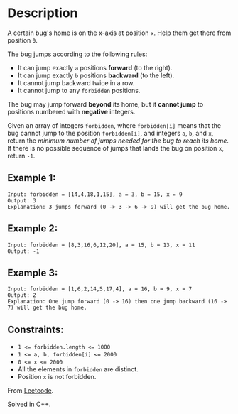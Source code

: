 # Description

A certain bug's home is on the x-axis at position `x`. Help them get there from position `0`.

The bug jumps according to the following rules:

* It can jump exactly `a` positions **forward** (to the right).
* It can jump exactly `b` positions **backward** (to the left).
* It cannot jump backward twice in a row.
* It cannot jump to any `forbidden` positions.

The bug may jump forward **beyond** its home, but it **cannot jump** to positions numbered with **negative** integers.

Given an array of integers `forbidden`, where `forbidden[i]` means that the bug cannot jump to the position `forbidden[i]`, and integers `a`, `b`, and `x`, return the *minimum number of jumps needed for the bug to reach its home*. If there is no possible sequence of jumps that lands the bug on position `x`, return `-1`.

## Example 1:
```
Input: forbidden = [14,4,18,1,15], a = 3, b = 15, x = 9
Output: 3
Explanation: 3 jumps forward (0 -> 3 -> 6 -> 9) will get the bug home.
```

## Example 2:
```
Input: forbidden = [8,3,16,6,12,20], a = 15, b = 13, x = 11
Output: -1
```

## Example 3:
```
Input: forbidden = [1,6,2,14,5,17,4], a = 16, b = 9, x = 7
Output: 2
Explanation: One jump forward (0 -> 16) then one jump backward (16 -> 7) will get the bug home.
```

## Constraints:

* `1 <= forbidden.length <= 1000`
* `1 <= a, b, forbidden[i] <= 2000`
* `0 <= x <= 2000`
* All the elements in `forbidden` are distinct.
* Position `x` is not forbidden.

From [Leetcode](https://leetcode.com/problems/minimum-jumps-to-reach-home).

Solved in C++.
